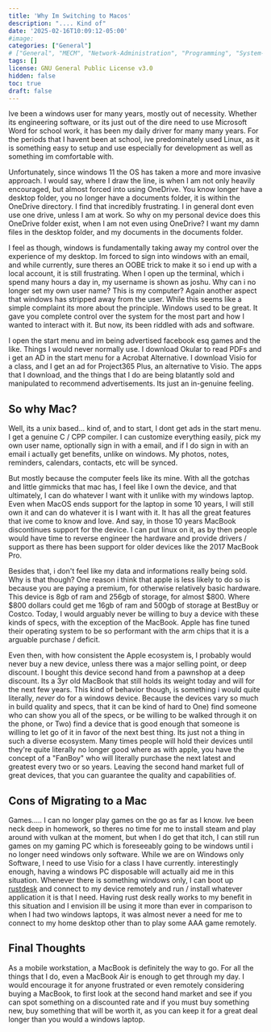 ```yaml
---
title: 'Why Im Switching to Macos'
description: ".... Kind of"
date: '2025-02-16T10:09:12-05:00'
#image: 
categories: ["General"]
# ["General", "MECM", "Network-Administration", "Programming", "System-Administration"]
tags: []
license: GNU General Public License v3.0 
hidden: false
toc: true
draft: false
---
```


Ive been a windows user for many years, mostly out of necessity. Whether its engineering software, or its just out of the dire need to use Microsoft Word for school work, it has been my daily driver for many many years. For the periods that I havent been at school, ive predominately used Linux, as it is something easy to setup and use especially for development as well as something im comfortable with. 

Unfortunately, since windows 11 the OS has taken a more and more invasive approach. I would say, where I draw the line, is when I am not only heavily encouraged, but almost forced into using OneDrive. You know longer have a desktop folder, you no longer have a documents folder, it is within the OneDrive directory. I find that incredibly frustrating. I in general dont even use one drive, unless I am at work. So why on my personal device does this OneDrive folder exist, when I am not even using OneDrive? I want my damn files in the desktop folder, and my documents in the documents folder. 

I feel as though, windows is fundamentally taking away my control over the experience of my desktop. Im forced to sign into windows with an email, and while currently, sure theres an OOBE trick to make it so i end up with a local account, it is still frustrating. When I open up the terminal, which i spend many hours a day in, my username is shown as joshu. Why can i no longer set my own user name? This is my computer? Again another aspect that windows has stripped away from the user. While this seems like a simple complaint its more about the principle. Windows used to be great. It gave you complete control over the system for the most part and how I wanted to interact with it. But now, its been riddled with ads and software. 

I open the start menu and im being advertised facebook esq games and the like. Things I would never normally use. I download Okular to read PDFs and i get an AD in the start menu for a Acrobat Alternative. I download Visio for a class, and I get an ad for Project365 Plus, an alternative to Visio. The apps that I download, and the things that I do are being blatantly sold and manipulated to recommend advertisements. Its just an in-genuine feeling. 

## So why Mac?

Well, its a unix based... kind of, and to start, I dont get ads in the start menu. I get a genuine C / CPP compiler. I can customize everything easily, pick my own user name, optionally sign in with a email, and if I do sign in with an email i actually get benefits, unlike on windows. My photos, notes, reminders, calendars, contacts, etc will be synced. 

But mostly because the computer feels like its mine. With all the gotchas and little gimmicks that mac has, I feel like I own the device, and that ultimately, I can do whatever I want with it unlike with my windows laptop. Even when MacOS ends support for the laptop in some 10 years, I will still own it and can do whatever it is I want with it. It has all the great features that ive come to know and love. And say, in those 10 years MacBook discontinues support for the device. I can put linux on it, as by then people would have time to reverse engineer the hardware and provide drivers / support as there has been support for older devices like the 2017 MacBook Pro.

Besides that, i don't feel like my data and informations really being sold. Why is that though? One reason i think that apple is less likely to do so is because you are paying a premium, for otherwise relatively basic hardware. This device is 8gb of ram and 256gb of storage, for almost $800. Where $800 dollars could get me 16gb of ram and 500gb of storage at BestBuy or Costco. Today, I would arguably never be willing to buy a device with these kinds of specs, with the exception of the MacBook. Apple has fine tuned their operating system to be so performant with the arm chips that it is a arguable purchase / deficit.

Even then, with how consistent the Apple ecosystem is, I probably would never buy a new device, unless there was a major selling point, or deep discount. I bought this device second hand from a pawnshop at a deep discount. Its a 3yr old MacBook that still holds its weight today and will for the next few years. This kind of behavior though, is something i would quite literally, *never* do for a windows device. Because the devices vary so much in build quality and specs, that it can be kind of hard to One) find someone who can show you all of the specs, or be willing to be walked through it on the phone, or Two) find a device that is good enough that someone is willing to let go of it in favor of the next best thing. Its just not a thing in such a diverse ecosystem. Many times people will hold their devices until they're quite literally no longer good where as with apple, you have the concept of a "FanBoy" who will literally purchase the next latest and greatest every two or so years. Leaving the second hand market full of great devices, that you can guarantee the quality and capabilities of.

## Cons of Migrating to a Mac

Games..... I can no longer play games on the go as far as I know. Ive been neck deep in homework, so theres no time for me to install steam and play around with vulkan at the moment, but when I do get that itch, I can still run games on my gaming PC which is foreseeably going to be windows until i no longer need windows only software. While we are on Windows only Software, I need to use Visio for a class I have currently. interestingly enough, having a windows PC disposable will actually aid me in this situation. Whenever there is something windows only, I can boot up [rustdesk](https://rustdesk.com/) and connect to my device remotely and run / install whatever application it is that I need. Having rust desk really works to my benefit in this situation and I envision ill be using it more than ever in comparison to when I had two windows laptops, it was almost never a need for me to connect to my home desktop other than to play some AAA game remotely.

## Final Thoughts

As a mobile workstation, a MacBook is definitely the way to go. For all the things that I do, even a MacBook Air is enough to get through my day. I would encourage it for anyone frustrated or even remotely considering buying a MacBook, to first look at the second hand market and see if you can spot something on a discounted rate and if you must buy something new, buy something that will be worth it, as you can keep it for a great deal longer than you would a windows laptop.

